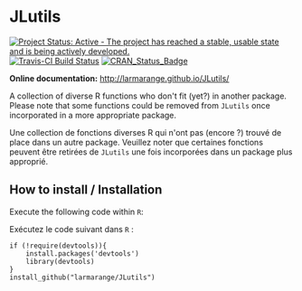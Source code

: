JLutils
=======

[![Project Status: Active - The project has reached a stable, usable state and is being actively developed.](http://www.repostatus.org/badges/0.1.0/active.svg)](http://www.repostatus.org/#active) 
[![Travis-CI Build Status](https://travis-ci.org/larmarange/JLutils.svg?branch=master)](https://travis-ci.org/larmarange/JLutils)
[![CRAN_Status_Badge](http://www.r-pkg.org/badges/version/JLutils)](https://cran.r-project.org/package=JLutils)


**Online documentation:** <http://larmarange.github.io/JLutils/>

A collection of diverse R functions who don't fit (yet?) in another package. Please note that some functions could be removed from `JLutils` once incorporated in a more appropriate package.

Une collection de fonctions diverses R qui n'ont pas (encore ?) trouvé de place dans un autre package. Veuillez noter que certaines fonctions peuvent être retirées de `JLutils` une fois incorporées dans un package plus approprié.

How to install / Installation 
--------------

Execute the following code within `R`:

Exécutez le code suivant dans `R` :

```
if (!require(devtools)){
	install.packages('devtools')
	library(devtools)
}
install_github("larmarange/JLutils")
```

